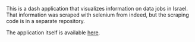 This is a dash application that visualizes information on data jobs in Israel.
That information was scraped with selenium from indeed, but the scraping code is in a separate repository.

The application itself is available [here]([https://artemvfedorov.pythonanywhere.com/]).
